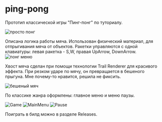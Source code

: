 # ping-pong
Прототип классической игры "Пинг-понг" по туториалу.

![просто понг](https://user-images.githubusercontent.com/59263802/121494219-1fafd480-ca0b-11eb-9ab9-e5c1c34009ad.gif)

Описана логика работы мяча. Использован физический материал, для отпрыгивания мяча от объектов. Ракетки управляются с одной клавиатуры: левая ракетка - S,W, правая UpArrow, DownArrow.
![понг меню](https://user-images.githubusercontent.com/59263802/121495578-4f131100-ca0c-11eb-9393-753c48d53b06.gif)

Хвост мяча сделан при помощи технологии Trail Renderer для красивого эффекта. При резком ударе по мячу, он превращается 
в бешеного прыгуна. Мне почему-то нравится, решила не фиксить.

![бешеный мяч](https://user-images.githubusercontent.com/59263802/121495673-6651fe80-ca0c-11eb-85ae-82f054824948.gif)

По классике жанра оформлены: главное меню и меню паузы.

![Game](https://user-images.githubusercontent.com/59263802/121495506-3efb3180-ca0c-11eb-9d3a-1ec6db41b58c.png)
![MainMenu](https://user-images.githubusercontent.com/59263802/121495446-34d93300-ca0c-11eb-8f5a-35fe8eb671c4.png)
![Pause](https://user-images.githubusercontent.com/59263802/121495455-360a6000-ca0c-11eb-8e3b-3ac8cc6cad9c.png)

Поиграть в билд можно в разделе Releases.

